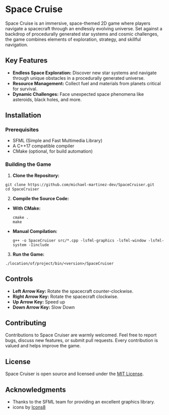 # Space Cruise

Space Cruise is an immersive, space-themed 2D game where players navigate a spacecraft through an endlessly evolving universe. Set against a backdrop of procedurally generated star systems and cosmic challenges, the game combines elements of exploration, strategy, and skillful navigation.

## Key Features

- **Endless Space Exploration:** Discover new star systems and navigate through unique obstacles in a procedurally generated universe.
- **Resource Management:** Collect fuel and materials from planets critical for survival.
- **Dynamic Challenges:** Face unexpected space phenomena like asteroids, black holes, and more.

## Installation

### Prerequisites

- SFML (Simple and Fast Multimedia Library)
- A C++17 compatible compiler
- CMake (optional, for build automation)

### Building the Game

1. **Clone the Repository:**
```
git clone https://github.com/michael-martinez-dev/SpaceCruiser.git
cd SpaceCruiser
```


2. **Compile the Source Code:**
- **With CMake:**
  ```
  cmake .
  make
  ```
- **Manual Compilation:**
  ```
  g++ -o SpaceCruiser src/*.cpp -lsfml-graphics -lsfml-window -lsfml-system -Iinclude
  ```

3. **Run the Game:**
```
./location/of/project/bin/<version>/SpaceCruiser
```

## Controls

- **Left Arrow Key:** Rotate the spacecraft counter-clockwise.
- **Right Arrow Key:** Rotate the spacecraft clockwise.
- **Up Arrow Key:** Speed up
- **Down Arrow Key:** Slow Down

## Contributing

Contributions to Space Cruiser are warmly welcomed. Feel free to report bugs, discuss new features, or submit pull requests. Every contribution is valued and helps improve the game.

## License

Space Cruiser is open source and licensed under the [MIT License](LICENSE).

## Acknowledgments

- Thanks to the SFML team for providing an excellent graphics library.
- icons by [Icons8](icons.com)

